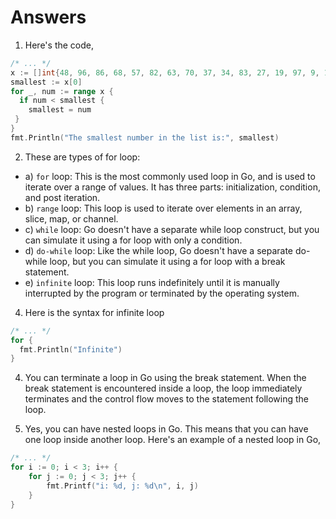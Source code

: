 # Answers 

1. Here's the code,
```go
/* ... */
x := []int{48, 96, 86, 68, 57, 82, 63, 70, 37, 34, 83, 27, 19, 97, 9, 17}
smallest := x[0]
for _, num := range x {
  if num < smallest {
    smallest = num
 }
}
fmt.Println("The smallest number in the list is:", smallest)
```

2. These are types of for loop:
- a) `for` loop: This is the most commonly used loop in Go, and is used to iterate over a range of values. It has three parts: initialization, condition, and post iteration.
- b) `range` loop: This loop is used to iterate over elements in an array, slice, map, or channel.
- c) `while` loop: Go doesn't have a separate while loop construct, but you can simulate it using a for loop with only a condition.
- d) `do-while` loop: Like the while loop, Go doesn't have a separate do-while loop, but you can simulate it using a for loop with a break statement.
- e) `infinite` loop: This loop runs indefinitely until it is manually interrupted by the program or terminated by the operating system.

4. Here is the syntax for infinite loop
```go
/* ... */
for {
  fmt.Println("Infinite")
}
```

4. You can terminate a loop in Go using the break statement. When the break statement is encountered inside a loop, the loop immediately terminates and the control flow moves to the statement following the loop.

5. Yes, you can have nested loops in Go. This means that you can have one loop inside another loop. Here's an example of a nested loop in Go,
```go
/* ... */
for i := 0; i < 3; i++ {
    for j := 0; j < 3; j++ {
        fmt.Printf("i: %d, j: %d\n", i, j)
    }
}
```